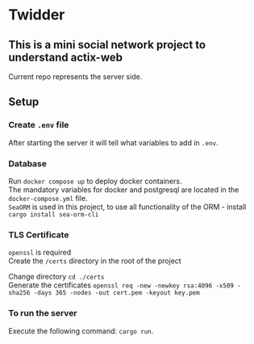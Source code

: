 # Twidder

## This is a mini social network project to understand actix-web

Current repo represents the server side.

## Setup

### Create `.env` file

After starting the server it will tell what variables to add in `.env`.

### Database

Run `docker compose up` to deploy docker containers.\
The mandatory variables for docker and postgresql are located in the `docker-compose.yml` file.\
`SeaORM` is used in this project, to use all functionality of the ORM - install `cargo install sea-orm-cli`

### TLS Certificate

`openssl` is required\
Create the `/certs` directory in the root of the project

Change directory `cd ./certs`\
Generate the certificates `openssl req -new -newkey rsa:4096 -x509 -sha256 -days 365 -nodes -out cert.pem -keyout key.pem`

### To run the server

Execute the following command: `cargo run`.
